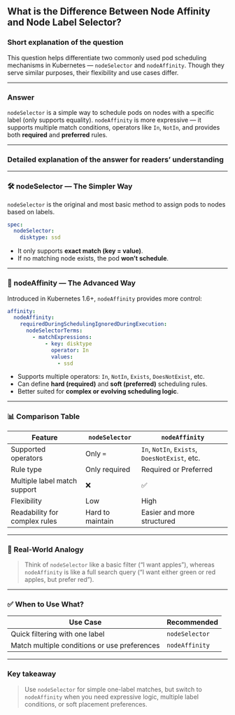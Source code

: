 ## What is the Difference Between Node Affinity and Node Label Selector?

### Short explanation of the question  
This question helps differentiate two commonly used pod scheduling mechanisms in Kubernetes — `nodeSelector` and `nodeAffinity`. Though they serve similar purposes, their flexibility and use cases differ.

---

### Answer  
`nodeSelector` is a simple way to schedule pods on nodes with a specific label (only supports equality). `nodeAffinity` is more expressive — it supports multiple match conditions, operators like `In`, `NotIn`, and provides both **required** and **preferred** rules.

---

### Detailed explanation of the answer for readers’ understanding

---

### 🛠️ nodeSelector — The Simpler Way

`nodeSelector` is the original and most basic method to assign pods to nodes based on labels.

```yaml
spec:
  nodeSelector:
    disktype: ssd
```

- It only supports **exact match (key = value)**.
- If no matching node exists, the pod **won’t schedule**.

---

### 🔧 nodeAffinity — The Advanced Way

Introduced in Kubernetes 1.6+, `nodeAffinity` provides more control:

```yaml
affinity:
  nodeAffinity:
    requiredDuringSchedulingIgnoredDuringExecution:
      nodeSelectorTerms:
        - matchExpressions:
            - key: disktype
              operator: In
              values:
                - ssd
```

- Supports multiple operators: `In`, `NotIn`, `Exists`, `DoesNotExist`, etc.
- Can define **hard (required)** and **soft (preferred)** scheduling rules.
- Better suited for **complex or evolving scheduling logic**.

---

### 📊 Comparison Table

| Feature                      | `nodeSelector`             | `nodeAffinity`                             |
|-----------------------------|-----------------------------|---------------------------------------------|
| Supported operators          | Only `=`                    | `In`, `NotIn`, `Exists`, `DoesNotExist`, etc. |
| Rule type                    | Only required               | Required or Preferred                       |
| Multiple label match support | ❌                          | ✅                                          |
| Flexibility                  | Low                         | High                                        |
| Readability for complex rules| Hard to maintain            | Easier and more structured                  |

---

### 🧪 Real-World Analogy

> Think of `nodeSelector` like a basic filter (“I want apples”), whereas `nodeAffinity` is like a full search query (“I want either green or red apples, but prefer red”).

---

### ✅ When to Use What?

| Use Case | Recommended |
|----------|-------------|
| Quick filtering with one label | `nodeSelector` |
| Match multiple conditions or use preferences | `nodeAffinity` |

---

### Key takeaway

> Use `nodeSelector` for simple one-label matches, but switch to `nodeAffinity` when you need expressive logic, multiple label conditions, or soft placement preferences.
